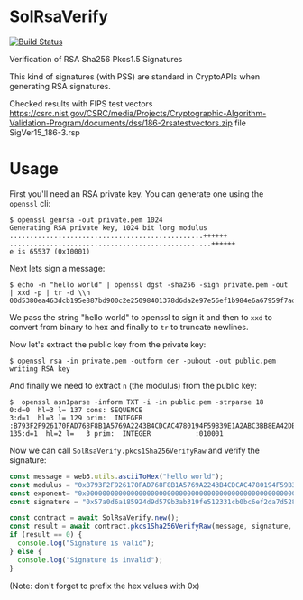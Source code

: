 # SolRsaVerify

[![Build Status](https://travis-ci.org/adriamb/SolRsaVerify.svg?branch=master)](https://travis-ci.org/adriamb/SolRsaVerify)

Verification of RSA Sha256 Pkcs1.5 Signatures

This kind of signatures (with PSS) are standard in CryptoAPIs when generating RSA signatures.

Checked results with FIPS test vectors https://csrc.nist.gov/CSRC/media/Projects/Cryptographic-Algorithm-Validation-Program/documents/dss/186-2rsatestvectors.zip file SigVer15_186-3.rsp

# Usage

First you'll need an RSA private key. You can generate one using the
`openssl` cli:


    $ openssl genrsa -out private.pem 1024
    Generating RSA private key, 1024 bit long modulus
    ................................................++++++
    ..................................................++++++
    e is 65537 (0x10001)


Next lets sign a message:


    $ echo -n "hello world" | openssl dgst -sha256 -sign private.pem -out | xxd -p | tr -d \\n
    00d5380ea463dcb195e887bd900c2e25098401378d6da2e97e56ef1b984e6a67959f7adc662727e0c1e3ea3580caecba6a69925eec3704413e2192b0ff40f4711d424e4e1ecc6128534a2527c04bb1576c4582a589559a8ff9ad2bfd5f09f856dfefd90cd0464dee63f7b10d0b5ef69c389bc4ef4a9d35254fcad5ad246cc6a3%


We pass the string "hello world" to openssl to sign it and then to `xxd` to
convert from binary to hex and finally to `tr` to truncate newlines.

Now let's extract the public key from the private key:


    $ openssl rsa -in private.pem -outform der -pubout -out public.pem
    writing RSA key


And finally we need to extract `n` (the modulus) from the public key:


    $  openssl asn1parse -inform TXT -i -in public.pem -strparse 18
    0:d=0  hl=3 l= 137 cons: SEQUENCE
    3:d=1  hl=3 l= 129 prim:  INTEGER           :B793F2F926170FAD768F8B1A5769A2243B4CDCAC4780194F59B39E1A2ABC3BB8EA42DB495D17BEC7F7072A11ED4FA510E75A7886A5DB6F71B7AFCA0090CA079889D18AF0669829ED29A8E21D0C09BD19CAAF2FE2CC8121BFC5687AC6698E3022F468A481426486CAD263BE1A119491E034A6E1AB78F19C066D4145A50F9ECFF7
    135:d=1  hl=2 l=   3 prim:  INTEGER           :010001


Now we can call `SolRsaVerify.pkcs1Sha256VerifyRaw` and verify the signature:

````javascript
const message = web3.utils.asciiToHex("hello world");
const modulus = "0xB793F2F926170FAD768F8B1A5769A2243B4CDCAC4780194F59B39E1A2ABC3BB8EA42DB495D17BEC7F7072A11ED4FA510E75A7886A5DB6F71B7AFCA0090CA079889D18AF0669829ED29A8E21D0C09BD19CAAF2FE2CC8121BFC5687AC6698E3022F468A481426486CAD263BE1A119491E034A6E1AB78F19C066D4145A50F9ECFF7";
const exponent= "0x0000000000000000000000000000000000000000000000000000000000000000000000000000000000000000000000000000000000000000000000000000000000000000000000000000000000000000000000000000000000000000000000000000000000000000000000000000000000000000000000000000000000010001";
const signature = "0x57a0d6a185924d9d579b3ab319fe512331cb0bc6ef2da7d5285cbd06844f5c44662cae2e41ee5020893d6690e34b50a369a78250ae81ba6d708560535ef7cff0299f2ba070b096a9a76e84cf9c902b5e367b341ee166f5fc325dd08a3d971d96d528937f617a1eaf2250c56c4edca80c65970d54fe2492a19468bd32166b3c32";

const contract = await SolRsaVerify.new();
const result = await contract.pkcs1Sha256VerifyRaw(message, signature, exponent, modulus);
if (result == 0) {
  console.log("Signature is valid");
} else {
  console.log("Signature is invalid");
}
````

(Note: don't forget to prefix the hex values with 0x)
